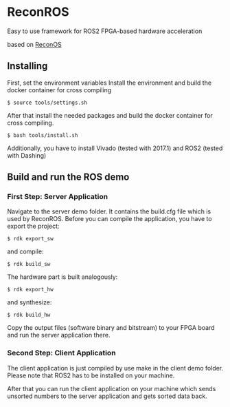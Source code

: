 # ReconROS
Easy to use framework for ROS2 FPGA-based hardware acceleration

based on [ReconOS](http://reconos.de) 


## Installing

First, set the environment variables
Install the environment and build the docker container for cross compiling
```
$ source tools/settings.sh
```


After that install the needed packages and build the docker container for cross compiling.
```
$ bash tools/install.sh
```
Additionally, you have to install Vivado (tested with 2017.1) and ROS2 (tested with Dashing)

## Build and run the ROS demo

### First Step: Server Application 
Navigate to the server demo folder. It contains the build.cfg file which is used by ReconROS. Before you can compile the application, you have to export the project:

```
$ rdk export_sw
```
and compile:

```
$ rdk build_sw
```
The hardware part is built analogously:
```
$ rdk export_hw
```
and synthesize:

```
$ rdk build_hw
```

Copy the output files (software binary and bitstream) to your FPGA board and run the server application there. 

### Second Step: Client Application
The client application is just compiled by use make in the client demo folder. Please note that ROS2 has to be installed on your machine.

After that you can run the client application on your machine which sends unsorted numbers to the server application and gets sorted data back.